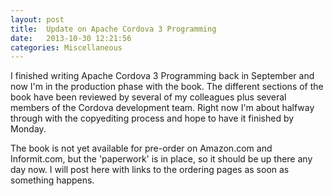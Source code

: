 ```yaml
---
layout: post
title:  Update on Apache Cordova 3 Programming
date:   2013-10-30 12:21:56
categories: Miscellaneous
---
```

I finished writing Apache Cordova 3 Programming back in September and now I'm in the production phase with the book. The different sections of the book have been reviewed by several of my colleagues plus several members of the Cordova development team. Right now I'm about halfway through with the copyediting process and hope to have it finished by Monday.

The book is not yet available for pre-order on Amazon.com and Informit.com, but the 'paperwork' is in place, so it should be up there any day now. I will post here with links to the ordering pages as soon as something happens.